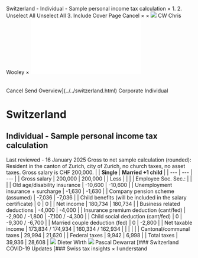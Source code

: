 Switzerland - Individual - Sample personal income tax calculation
×
1.
2.
Unselect All
Unselect All
3.
Include Cover Page
Cancel
×
×
![](../../-/media/world-wide-tax-summaries/attachments/global---chris-wooley.ashx%3Frev=ac5e5f3223b34096b1afc2a6009c7320&revision=ac5e5f32-23b3-4096-b1af-c2a6009c7320&hash=859B7ADC84DC2CBEC9760E9E6EE7DE6D0A8BFCDF)
CW
Chris Wooley
×
![](sample-personal-income-tax-calculation.html)
######
Cancel
Send
Overview](../../switzerland.html)
Corporate
Individual
# Switzerland
## Individual - Sample personal income tax calculation
Last reviewed - 16 January 2025
Gross to net sample calculation (rounded):
Resident in the canton of Zurich, city of Zurich, no church taxes, no asset taxes.
Gross salary is CHF 200,000.
|  | **Single** | **Married +1 child** |
| --- | --- | --- |
| Gross salary | 200,000 | 200,000 |
| Less |  |  |
| Employee Soc. Sec.: |  |  |
| Old age/disability insurance | -10,600 | -10,600 |
| Unemployment insurance + surcharge | -1,630 | -1,630 |
| Company pension scheme (assumed) | -7,036 | -7,036 |
| Child benefits (will be included in the salary certificate) | 0 | 0 |
| Net income | 180,734 | 180,734 |
| Business related deductions | -4,000 | -4,000 |
| Insurance premium deduction (cant/fed) | -2,900 / -1,800 | -7,100 / -4,300 |
| Child social deduction (cant/fed) | 0 | -9,300 / -6,700 |
| Married couple deduction (fed) | 0 | -2,800 |
| Net taxable income | 173,834 / 174,934 | 160,334 / 162,934 |
|  |  |  |
| Cantonal/communal taxes | 29,994 | 21,620 |
| Federal taxes | 9,942 | 6,998 |
| Total taxes | 39,936 | 28,608 |
![](../../-/media/world-wide-tax-summaries/attachments/switzerland---wirth_dieter.ashx%3Frev=51f5bff1f5894eb5899d77de10e18ecc&revision=51f5bff1-f589-4eb5-899d-77de10e18ecc&hash=9B0691F7E7F2EF687147E05E910DF68ED43823D8)
Dieter Wirth
![](../../-/media/world-wide-tax-summaries/switzerlandpascal-dewarratswitzerland--pascal-dewarratjpg20220516103138649.ashx%3Frev=e0bb66564ee641cb8d85e649f736d1f2&revision=e0bb6656-4ee6-41cb-8d85-e649f736d1f2&hash=70FF7C699A165872C1950820A34845EFD383DF1B)
Pascal Dewarrat
[### Switzerland COVID-19 Updates
[### Swiss tax insights
×
I understand